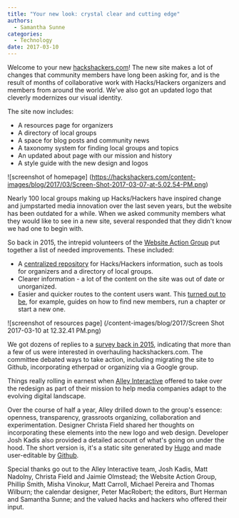 ```yaml
---
title: "Your new look: crystal clear and cutting edge"
authors:
  - Samantha Sunne
categories:
  - Technology
date: 2017-03-10
---
```


Welcome to your new [hackshackers.com](hackshackers.com)! The new site makes a lot of changes that community members have long been asking for, and is the result of months of collaborative work with Hacks/Hackers organizers and members from around the world. We’ve also got an updated logo that cleverly modernizes our visual identity.

The site now includes:

* A resources page for organizers
* A directory of local groups
* A space for blog posts and community news
* A taxonomy system for finding local groups and topics
* An updated about page with our mission and history
* A style guide with the new design and logos

![screenshot of homepage]
(https://hackshackers.com/content-images/blog/2017/03/Screen-Shot-2017-03-07-at-5.02.54-PM.png)

Nearly 100 local groups making up Hacks/Hackers have inspired change and jumpstarted media innovation over the last seven years, but the website has been outdated for a while. When we asked community members what they would like to see in a new site, several responded that they didn't know we had one to begin with.

So back in 2015, the intrepid volunteers of the [Website Action Group](https://github.com/hackshackers/action-group-website) put together a list of needed improvements. These included:

* A [centralized repository](https://github.com/hackshackers/action-group-website/wiki) for Hacks/Hackers information, such as tools for organizers and a directory of local groups.
* Clearer information - a lot of the content on the site was out of date or unorganized.
* Easier and quicker routes to the content users want. This [turned out to be](https://github.com/hackshackers/action-group-website/blob/master/meeting-notes/2015-10-19.md), for example, guides on how to find new members, run a chapter or start a new one.

![screenshot of resources page]
(/content-images/blog/2017/Screen Shot 2017-03-10 at 12.32.41 PM.png)

We got dozens of replies to a [survey back in 2015](https://docs.google.com/spreadsheets/d/1TwBPhjRVXI1HbgQU9L62MSz02YOPDYWhW8pbzyBllkE/edit#gid=232438511), indicating that more than a few of us were interested in overhauling hackshackers.com. The committee debated ways to take action, including migrating the site to Github, incorporating etherpad or organizing via a Google group.

Things really rolling in earnest when [Alley Interactive](https://www.alleyinteractive.com) offered to take over the redesign as part of their mission to help media companies adapt to the evolving digital landscape.

Over the course of half a year, Alley drilled down to the group's essence: openness, transparency, grassroots organizing, collaboration and experimentation. Designer Christa Field shared her thoughts on incorporating these elements into the new logo and web design. Developer Josh Kadis also provided a detailed account of what's going on under the hood. The short version is, it's a static site generated by [Hugo](https://gohugo.io/) and made user-editable by [Github](https://github.com/). 

Special thanks go out to the Alley Interactive team, Josh Kadis, Matt Nadolny, Christa Field and Jaimie Olmstead; the Website Action Group, Phillip Smith, Misha Vinokur, Matt Carroll, Michael Pereira and Thomas Wilburn; the calendar designer, Peter MacRobert; the editors, Burt Herman and Samantha Sunne; and the valued hacks and hackers who offered their input.
